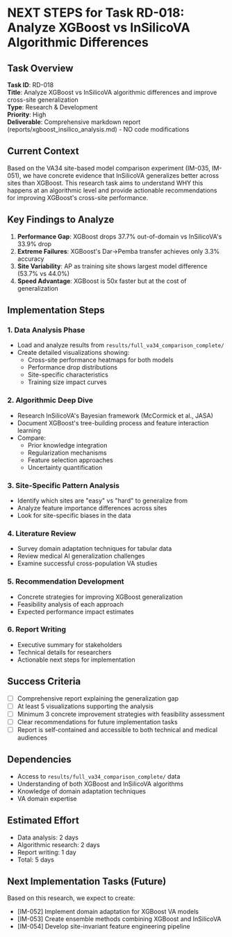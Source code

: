 # NEXT STEPS for Task RD-018: Analyze XGBoost vs InSilicoVA Algorithmic Differences

## Task Overview
**Task ID**: RD-018  
**Title**: Analyze XGBoost vs InSilicoVA algorithmic differences and improve cross-site generalization  
**Type**: Research & Development  
**Priority**: High  
**Deliverable**: Comprehensive markdown report (reports/xgboost_insilico_analysis.md) - NO code modifications

## Current Context
Based on the VA34 site-based model comparison experiment (IM-035, IM-051), we have concrete evidence that InSilicoVA generalizes better across sites than XGBoost. This research task aims to understand WHY this happens at an algorithmic level and provide actionable recommendations for improving XGBoost's cross-site performance.

## Key Findings to Analyze
1. **Performance Gap**: XGBoost drops 37.7% out-of-domain vs InSilicoVA's 33.9% drop
2. **Extreme Failures**: XGBoost's Dar→Pemba transfer achieves only 3.3% accuracy
3. **Site Variability**: AP as training site shows largest model difference (53.7% vs 44.0%)
4. **Speed Advantage**: XGBoost is 50x faster but at the cost of generalization

## Implementation Steps

### 1. Data Analysis Phase
- Load and analyze results from `results/full_va34_comparison_complete/`
- Create detailed visualizations showing:
  - Cross-site performance heatmaps for both models
  - Performance drop distributions
  - Site-specific characteristics
  - Training size impact curves

### 2. Algorithmic Deep Dive
- Research InSilicoVA's Bayesian framework (McCormick et al., JASA)
- Document XGBoost's tree-building process and feature interaction learning
- Compare:
  - Prior knowledge integration
  - Regularization mechanisms
  - Feature selection approaches
  - Uncertainty quantification

### 3. Site-Specific Pattern Analysis
- Identify which sites are "easy" vs "hard" to generalize from
- Analyze feature importance differences across sites
- Look for site-specific biases in the data

### 4. Literature Review
- Survey domain adaptation techniques for tabular data
- Review medical AI generalization challenges
- Examine successful cross-population VA studies

### 5. Recommendation Development
- Concrete strategies for improving XGBoost generalization
- Feasibility analysis of each approach
- Expected performance impact estimates

### 6. Report Writing
- Executive summary for stakeholders
- Technical details for researchers
- Actionable next steps for implementation

## Success Criteria
- [ ] Comprehensive report explaining the generalization gap
- [ ] At least 5 visualizations supporting the analysis
- [ ] Minimum 3 concrete improvement strategies with feasibility assessment
- [ ] Clear recommendations for future implementation tasks
- [ ] Report is self-contained and accessible to both technical and medical audiences

## Dependencies
- Access to `results/full_va34_comparison_complete/` data
- Understanding of both XGBoost and InSilicoVA algorithms
- Knowledge of domain adaptation techniques
- VA domain expertise

## Estimated Effort
- Data analysis: 2 days
- Algorithmic research: 2 days
- Report writing: 1 day
- Total: 5 days

## Next Implementation Tasks (Future)
Based on this research, we expect to create:
- [IM-052] Implement domain adaptation for XGBoost VA models
- [IM-053] Create ensemble methods combining XGBoost and InSilicoVA
- [IM-054] Develop site-invariant feature engineering pipeline